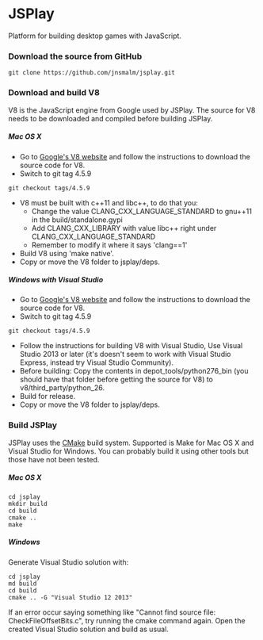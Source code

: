 # JSPlay

Platform for building desktop games with JavaScript.

### Download the source from GitHub
```
git clone https://github.com/jnsmalm/jsplay.git
```

### Download and build V8

V8 is the JavaScript engine from Google used by JSPlay. The source for V8 needs
to be downloaded and compiled before building JSPlay.

##### Mac OS X

- Go to [Google's V8 website](https://developers.google.com/v8/build) and follow
the instructions to download the source code for V8.
- Switch to git tag 4.5.9
```
git checkout tags/4.5.9
```
- V8 must be built with c++11 and libc++, to do that you:
	- Change the value CLANG_CXX_LANGUAGE_STANDARD to gnu++11 in the
	build/standalone.gypi
	- Add CLANG_CXX_LIBRARY with value libc++ right under
	CLANG_CXX_LANGUAGE_STANDARD
	- Remember to modify it where it says 'clang==1'
- Build V8 using 'make native'.
- Copy or move the V8 folder to jsplay/deps.

##### Windows with Visual Studio

- Go to [Google's V8 website](https://developers.google.com/v8/build) and follow
the instructions to download the source code for V8.
- Switch to git tag 4.5.9
```
git checkout tags/4.5.9
```
- Follow the instructions for building V8 with Visual Studio, Use Visual Studio
2013 or later (it's doesn't seem to work with Visual Studio Express, instead try
Visual Studio Community).
- Before building: Copy the contents in depot_tools/python276_bin (you should
have that folder before getting the source for V8) to v8/third_party/python_26.
- Build for release.
- Copy or move the V8 folder to jsplay/deps.


### Build JSPlay

JSPlay uses the [CMake](http://www.cmake.org) build system. Supported is Make
for Mac OS X and Visual Studio for Windows. You can probably build it using
other tools but those have not been tested.

##### Mac OS X
```
cd jsplay
mkdir build
cd build
cmake ..
make
```

##### Windows

Generate Visual Studio solution with:
```
cd jsplay
md build
cd build
cmake .. -G "Visual Studio 12 2013"
```
If an error occur saying something like "Cannot find source file: 
CheckFileOffsetBits.c", try running the cmake command again. Open the created
Visual Studio solution and build as usual.

